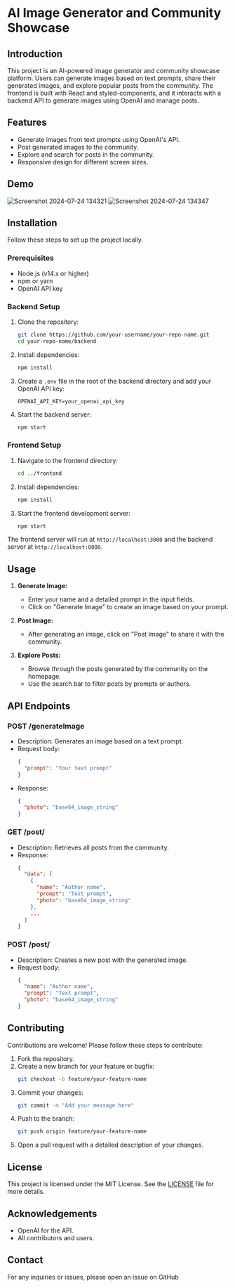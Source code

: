
# AI Image Generator and Community Showcase

## Introduction

This project is an AI-powered image generator and community showcase platform. Users can generate images based on text prompts, share their generated images, and explore popular posts from the community. The frontend is built with React and styled-components, and it interacts with a backend API to generate images using OpenAI and manage posts.

## Features

- Generate images from text prompts using OpenAI's API.
- Post generated images to the community.
- Explore and search for posts in the community.
- Responsive design for different screen sizes.

## Demo
![Screenshot 2024-07-24 134321](https://github.com/user-attachments/assets/0607f0c7-e080-4c56-a059-363316b3ec93)
![Screenshot 2024-07-24 134347](https://github.com/user-attachments/assets/2e0590bb-ce1f-4bf8-8ac0-ab875b3a8181)

## Installation

Follow these steps to set up the project locally.

### Prerequisites

- Node.js (v14.x or higher)
- npm or yarn
- OpenAI API key

### Backend Setup

1. Clone the repository:
    ```bash
    git clone https://github.com/your-username/your-repo-name.git
    cd your-repo-name/backend
    ```

2. Install dependencies:
    ```bash
    npm install
    ```

3. Create a `.env` file in the root of the backend directory and add your OpenAI API key:
    ```env
    OPENAI_API_KEY=your_openai_api_key
    ```

4. Start the backend server:
    ```bash
    npm start
    ```

### Frontend Setup

1. Navigate to the frontend directory:
    ```bash
    cd ../frontend
    ```

2. Install dependencies:
    ```bash
    npm install
    ```

3. Start the frontend development server:
    ```bash
    npm start
    ```

The frontend server will run at `http://localhost:3000` and the backend server at `http://localhost:8080`.

## Usage

1. **Generate Image:**
   - Enter your name and a detailed prompt in the input fields.
   - Click on "Generate Image" to create an image based on your prompt.

2. **Post Image:**
   - After generating an image, click on "Post Image" to share it with the community.

3. **Explore Posts:**
   - Browse through the posts generated by the community on the homepage.
   - Use the search bar to filter posts by prompts or authors.

## API Endpoints

### POST /generateImage
- Description: Generates an image based on a text prompt.
- Request body:
  ```json
  {
    "prompt": "Your text prompt"
  }
  ```
- Response:
  ```json
  {
    "photo": "base64_image_string"
  }
  ```

### GET /post/
- Description: Retrieves all posts from the community.
- Response:
  ```json
  {
    "data": [
      {
        "name": "Author name",
        "prompt": "Text prompt",
        "photo": "base64_image_string"
      },
      ...
    ]
  }
  ```

### POST /post/
- Description: Creates a new post with the generated image.
- Request body:
  ```json
  {
    "name": "Author name",
    "prompt": "Text prompt",
    "photo": "base64_image_string"
  }
  ```

## Contributing

Contributions are welcome! Please follow these steps to contribute:

1. Fork the repository.
2. Create a new branch for your feature or bugfix:
    ```bash
    git checkout -b feature/your-feature-name
    ```
3. Commit your changes:
    ```bash
    git commit -m "Add your message here"
    ```
4. Push to the branch:
    ```bash
    git push origin feature/your-feature-name
    ```
5. Open a pull request with a detailed description of your changes.

## License

This project is licensed under the MIT License. See the [LICENSE](LICENSE) file for more details.

## Acknowledgements

- OpenAI for the API.
- All contributors and users.

## Contact

For any inquiries or issues, please open an issue on GitHub 
